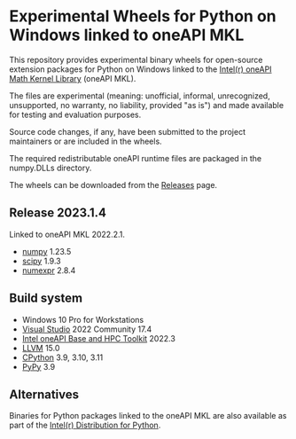 # Experimental Wheels for Python on Windows linked to oneAPI MKL

This repository provides experimental binary wheels for open-source extension packages for Python on Windows linked to the [Intel(r) oneAPI Math Kernel Library](https://software.intel.com/en-us/intel-mkl/) (oneAPI MKL).

The files are experimental (meaning: unofficial, informal, unrecognized, unsupported, no warranty, no liability, provided "as is") and made available for testing and evaluation purposes.

Source code changes, if any, have been submitted to the project maintainers or are included in the wheels.

The required redistributable oneAPI runtime files are packaged in the numpy.DLLs directory.

The wheels can be downloaded from the [Releases](https://github.com/cgohlke/numpy-mkl.whl/releases) page.

## Release 2023.1.4

Linked to oneAPI MKL 2022.2.1.

- [numpy](https://github.com/numpy/numpy) 1.23.5
- [scipy](https://github.com/scipy/scipy) 1.9.3
- [numexpr](https://github.com/pydata/numexpr) 2.8.4

## Build system

- Windows 10 Pro for Workstations
- [Visual Studio](https://visualstudio.microsoft.com/vs/community/) 2022 Community 17.4
- [Intel oneAPI Base and HPC Toolkit](https://www.intel.com/content/www/us/en/developer/tools/oneapi/base-toolkit.html#gs.miarqe) 2022.3
- [LLVM](https://github.com/llvm/llvm-project/releases) 15.0
- [CPython](https://www.python.org/downloads/windows/) 3.9, 3.10, 3.11
- [PyPy](https://www.pypy.org/download.html) 3.9

## Alternatives

Binaries for Python packages linked to the oneAPI MKL are also available as part of the [Intel(r) Distribution for Python](https://www.intel.com/content/www/us/en/developer/tools/oneapi/distribution-for-python.html).
